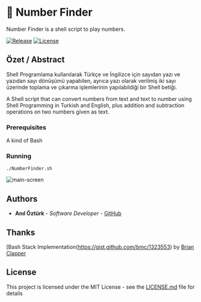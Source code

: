 # 🧪 Number Finder

Number Finder is a shell script to play numbers.

[![Release](https://img.shields.io/github/release/baykatre/Number-Finder)](https://github.com/baykatre/Number-Finder/releases)
[![License](https://img.shields.io/badge/License-MIT-yellow.svg)](https://github.com/baykatre/Number-Finder/blob/master/LICENSE)

## Özet / Abstract

Shell Programlama kullanılarak Türkçe ve İngilizce için sayıdan yazı ve yazıdan sayı dönüşümü yapabilen, ayrıca yazı olarak verilmiş iki sayı üzerinde toplama ve çıkarma işlemlerinin yapılabildiği bir Shell betiği.

A Shell script that can convert numbers from text and text to number using Shell Programming in Turkish and English, plus addition and subtraction operations on two numbers given as text.

### Prerequisites

A kind of Bash

### Running

```
./NumberFinder.sh
```

![main-screen](https://raw.githubusercontent.com/baykatre/Number-Finder/master/photos/main.png "Main")

## Authors

- **Anıl Öztürk** - _Software Developer_ - [GitHub](https://github.com/baykatre)

## Thanks

[Bash Stack Implementation(https://gist.github.com/bmc/1323553) by [Brian Clapper](https://github.com/bmc)

## License

This project is licensed under the MIT License - see the [LICENSE.md](https://github.com/baykatre/Number-Finder/blob/master/LICENSE) file for details

